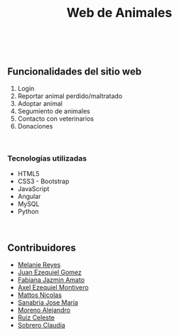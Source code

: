 

<br />

<header align="center">
  
  <h1 align="center">Web de Animales</h1>
  
  <p align="center"></p>
 
</header>

<br />
 
<section id="about-the-project">
  <h2>Funcionalidades del sitio web</h2>

<article>

  <ol>
    <li>Login<l/i >
    <li>Reportar animal perdido/maltratado</li>
    <li>Adoptar animal</li>
    <li>Segumiento de animales</li>
    <li>Contacto con veterinarios</li>
    <li>Donaciones</li>
  </ol>

  

</article>
  
<br />
  
<article>
  
  <h3>Tecnologías utilizadas</h3>
  
  - HTML5
  - CSS3 - Bootstrap
  - JavaScript 
  - Angular
  - MySQL
  - Python
  
</article>
  
<br />

</section>



<section id="acknowledgments">
  <h2>Contribuidores</h2>
  
  - [Melanie Reyes](https://github.com/MelanieR24)
  - [Juan Ezequiel Gomez](https://github.com/JuanEzequielGomez)
  - [Fabiana Jazmin Amato](https://github.com/AmatoJazmin)
  - [Axel Ezequiel Montivero](https://github.com/Ezmant)
  - [Mattos Nicolas](https://github.com/NicolasMattos03)
  - [Sanabria Jose Maria](https://github.com/josemaria-s)
  - [Moreno Alejandro](https://github.com/MoCAlejandro)
  - [Ruiz Celeste](https://github.com/Cele23)
  - [Sobrero Claudia](https://github.com/csobrero874)


</section>
